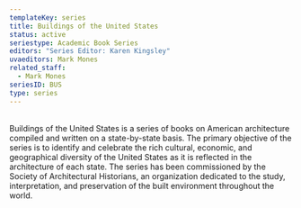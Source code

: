 ```yaml
---
templateKey: series
title: Buildings of the United States
status: active
seriestype: Academic Book Series
editors: "Series Editor: Karen Kingsley"
uvaeditors: Mark Mones
related_staff:
  - Mark Mones
seriesID: BUS
type: series
---
```

\
Buildings of the United States is a series of books on American architecture compiled and written on a state-by-state basis. The primary objective of the series is to identify and celebrate the rich cultural, economic, and geographical diversity of the United States as it is reflected in the architecture of each state. The series has been commissioned by the Society of Architectural Historians, an organization dedicated to the study, interpretation, and preservation of the built environment throughout the world.